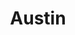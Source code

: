 ---
title: Austin
description: Sample page using the Austin layout template.
layout: austin
permalink: /austin/
---